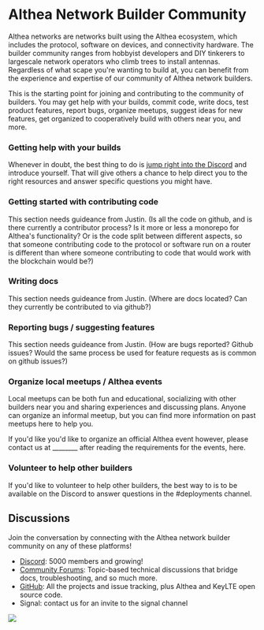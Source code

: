 # Althea Network Builder Community

Althea networks are networks built using the Althea ecosystem, which includes the protocol, software on devices, and connectivity hardware. The builder community ranges from hobbyist developers and DIY tinkerers to largescale network operators who climb trees to install antennas. Regardless of what scape you're wanting to build at, you can benefit from the experience and expertise of our community of Althea network builders.

This is the starting point for joining and contributing to the community of builders. You may get help with your builds, commit code, write docs, test product features, report bugs, organize meetups, suggest ideas for new features, get organized to cooperatively build with others near you, and more.

### Getting help with your builds

Whenever in doubt, the best thing to do is [jump right into the Discord](https://discord.gg/hHx7HxcycF) and introduce yourself. That will give others a chance to help direct you to the right resources and answer specific questions you might have. 

### Getting started with contributing code

This section needs guideance from Justin. (Is all the code on github, and is there currently a contributor process? Is it more or less a monorepo for Althea's functionality? Or is the code split between different aspects, so that someone contributing code to the protocol or software run on a router is different than where someone contributing to code that would work with the blockchain would be?)

### Writing docs

This section needs guideance from Justin. (Where are docs located? Can they currently be contributed to via github?)

### Reporting bugs / suggesting features

This section needs guideance from Justin. (How are bugs reported? Github issues? Would the same process be used for feature requests as is common on github issues?)

### Organize local meetups / Althea events

Local meetups can be both fun and educational, socializing with other builders near you and sharing experiences and discussing plans. Anyone can organize an informal meetup, but you can find more information on past meetups here to help you.

If you'd like you'd like to organize an official Althea event however, please contact us at ________ after reading the requirements for the events, here.  

### Volunteer to help other builders

If you'd like to volunteer to help other builders, the best way to is to be available on the Discord to answer questions in the #deployments channel. 


## Discussions

Join the conversation by connecting with the Althea network builder community on any of these platforms!

* [Discord](https://discord.gg/hHx7HxcycF): 5000 members and growing!
* [Community Forums](https://forum.altheamesh.com): Topic-based technical discussions that bridge docs, troubleshooting, and so much more.
* [GitHub](https://github.com/althea-net): All the projects and issue tracking, plus Althea and KeyLTE open source code.
* Signal: contact us for an invite to the signal channel

[<img src="https://img.shields.io/badge/Edit%20this%20page%20on-Github-lightgrey?style=flat-square">](https://github.com/althea-net/communities/blob/main/README.md)
